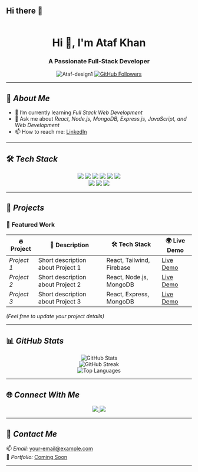## Hi there 👋

<!--
**Ataf-design1/Ataf-design1** is a ✨ _special_ ✨ repository because its `README.md` (this file) appears on your GitHub profile.
-->

<p align="center">
  <img src="https://github.com/Ataf-design1" alt="">
</p>

<h1 align="center">Hi 👋, I'm Ataf  Khan</h1>
<h3 align="center">A Passionate Full-Stack Developer</h3>

<p align="center">
  <img src="https://komarev.com/ghpvc/?username=Ataf-design1&label=Profile%20views&color=0e75b6&style=flat" alt="Ataf-design1" />
  <a href="https://github.com/Ataf-design1?tab=followers">
    <img src="https://img.shields.io/github/followers/Ataf-design1?label=Followers&style=social" alt="GitHub Followers" />
  </a>
</p>

---

## 🚀 *About Me*
- 🌱 I’m currently learning *Full Stack Web Development*
- 💬 Ask me about *React, Node.js, MongoDB, Express.js, JavaScript, and Web Development*
- 📫 How to reach me: [LinkedIn](https://www.linkedin.com/in/ataf-khan-733556265/)
---

## 🛠 *Tech Stack*
<p align="center">
  <img src="https://img.shields.io/badge/React-%2361DAFB.svg?style=for-the-badge&logo=react&logoColor=black" />
  <img src="https://img.shields.io/badge/Node.js-%23339933.svg?style=for-the-badge&logo=node.js&logoColor=white" />
  <img src="https://img.shields.io/badge/Express.js-%23000000.svg?style=for-the-badge&logo=express&logoColor=white" />
  <img src="https://img.shields.io/badge/JavaScript-%23F7DF1E.svg?style=for-the-badge&logo=javascript&logoColor=black" />
  <img src="https://img.shields.io/badge/HTML5-%23E34F26.svg?style=for-the-badge&logo=html5&logoColor=white" />
  <img src="https://img.shields.io/badge/CSS3-%231572B6.svg?style=for-the-badge&logo=css3&logoColor=white" />
  <br>
  <img src="https://img.shields.io/badge/TailwindCSS-%2306B6D4.svg?style=for-the-badge&logo=tailwindcss&logoColor=white" />
  <img src="https://img.shields.io/badge/MongoDB-%2347A248.svg?style=for-the-badge&logo=mongodb&logoColor=white" />
  <img src="https://img.shields.io/badge/MySQL-%234479A1.svg?style=for-the-badge&logo=mysql&logoColor=white" />
</p>

---

## 📂 *Projects*
### 🚀 Featured Work
| 🔥 Project | 📝 Description | 🛠 Tech Stack | 🌍 Live Demo |
|------------|----------------|--------------|--------------|
| *Project 1* | Short description about Project 1 | React, Tailwind, Firebase | [Live Demo]() |
| *Project 2* | Short description about Project 2 | React, Node.js, MongoDB | [Live Demo]() |
| *Project 3* | Short description about Project 3 | React, Express, MongoDB | [Live Demo]() |

*(Feel free to update your project details)*

---

## 📊 *GitHub Stats*
<p align="center">
  <img src="https://github-readme-stats.vercel.app/api?username=Ataf-design1&show_icons=true&theme=radical" alt="GitHub Stats" />
  <br>
  <img src="https://github-readme-streak-stats.herokuapp.com/?user=Ataf-design1&theme=radical" alt="GitHub Streak" />
  <br>
  <img src="https://github-readme-stats.vercel.app/api/top-langs/?username=Ataf-design1&layout=compact&theme=radical" alt="Top Languages" />
</p>

---

## 🌐 *Connect With Me*
<p align="center">
  <a href="https://www.linkedin.com/in/ataf-khan-733556265/" target="_blank">
    <img src="https://img.shields.io/badge/LinkedIn-%230077B5.svg?style=for-the-badge&logo=linkedin&logoColor=white" />
  </a>
  <a href="mailto:your-email@example.com">
    <img src="https://img.shields.io/badge/Gmail-D14836.svg?style=for-the-badge&logo=gmail&logoColor=white" />
  </a>
</p>

---

## 🎯 *Contact Me*
📫 *Email:* your-email@example.com  
🚀 *Portfolio:* [Coming Soon]() 

---

